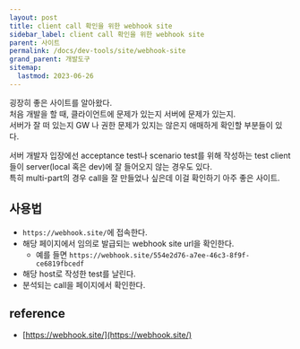 ```yaml
---
layout: post
title: client call 확인을 위한 webhook site
sidebar_label: client call 확인을 위한 webhook site
parent: 사이트
permalink: /docs/dev-tools/site/webhook-site
grand_parent: 개발도구
sitemap:
  lastmod: 2023-06-26
---
```


굉장히 좋은 사이트를 알아왔다.  
처음 개발을 할 때, 클라이언트에 문제가 있는지 서버에 문제가 있는지.  
서버가 잘 떠 있는지 GW 나 권한 문제가 있지는 않은지 애매하게 확인할 부분들이 있다.  

서버 개발자 입장에선 acceptance test나 scenario test를 위해 작성하는 test client 들이 server(local 혹은 dev)에 잘 들어오지 않는 경우도 있다.  
특히 multi-part의 경우 call을 잘 만들었나 싶은데 이걸 확인하기 아주 좋은 사이트.

## 사용법

- `https://webhook.site/`에 접속한다.
- 해당 페이지에서 임의로 발급되는 webhook site url을 확인한다.
  - 예를 들면 `https://webhook.site/554e2d76-a7ee-46c3-8f9f-ce6819fbcedf`
- 해당 host로 작성한 test를 날린다.
- 분석되는 call을 페이지에서 확인한다.

## reference

- [https://webhook.site/](https://webhook.site/) 